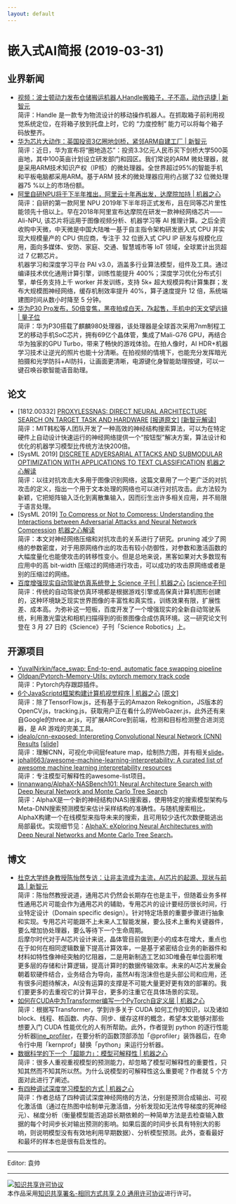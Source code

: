 ```yaml
---
layout: default
---
```


# 嵌入式AI简报 (2019-03-31)

## 业界新闻

- [视频：波士顿动力发布仓储搬运机器人Handle搬箱子，子不高，动作迅捷 | 新智元](https://mp.weixin.qq.com/s?timestamp=1554017543&src=3&ver=1&signature=BqWMSdNcT5ey46yqvZ5g0hWq6d3yBDqH9TZzsSE-p39iMbJOaJjJ0QWPq3kjjS0XUPUx-Q*KtHu8WCAAYZR4552dGt*G70M7QuVbmOUAwUI6gxJ4DXD*jdkQRlEuSVeHwww4jFVs7W5VWjPV5zfBW-*PUfU23xK9UFp4gDNHtNY=)  
简评：Handle 是一款专为物流设计的移动操作机器人。在抓取箱子前利用视觉系统定位，在将箱子放到托盘上时，它的 “力度控制” 能力可以将每个箱子码放整齐。  
- [华为芯片大动作：英国投资3亿圈地剑桥，紧邻ARM自建工厂 | 新智元](https://mp.weixin.qq.com/s?timestamp=1554017543&src=3&ver=1&signature=BqWMSdNcT5ey46yqvZ5g0hWq6d3yBDqH9TZzsSE-p39iMbJOaJjJ0QWPq3kjjS0XUPUx-Q*KtHu8WCAAYZR452KNy2tBEoz3FM2G0sh8xw*ySx*UaVgMViAqEblCzcBoqWKRh93PF3gyCqzl023YC4EMvpIJjt-HMwTCzzKDuSY=)  
简评：近日，华为宣布将“圈地造芯”：投资3.3亿元人民币买下剑桥大学500英亩地，其中100英亩计划设立研发部门和园区。我们常说的ARM 微处理器，就是采用ARM技术知识产权（IP核）的微处理器。全世界超过95%的智能手机和平板电脑都采用ARM。基于ARM 技术的微处理器应用约占据了32 位微处理器75 %以上的市场份额。  
- [阿里自研NPU将于下半年推出，阿里云十年再出发，达摩院加持 | 机器之心](https://mp.weixin.qq.com/s?timestamp=1554020674&src=3&ver=1&signature=a9hfB46lVDgHOugBADk632*36td1d0ptgq4Gcse1SeRBSb7sfq*EVLCELqe*r9y9TbDOhuZgeQH5QFCTaxmK91zdG14MNXFvWGyyP3ykrx7zSyoiYr1UsC3mDGr-NExPJGFhJdGH4TN-6cTET5zhLaIY-*6rIeEHbsFEmJxckyE=)  
简评：自研的第一款阿里 NPU 2019年下半年将正式发布，且在同等芯片里性能领先十倍以上。早在2018年阿里宣布达摩院在研发一款神经网络芯片——Ali-NPU, 该芯片将运用于图像视频分析、机器学习等 AI 推理计算。之后全资收购中天微，中天微是中国大陆唯一基于自主指令架构研发嵌入式 CPU 并实现大规模量产的 CPU 供应商，专注于 32 位嵌入式 CPU IP 研发与规模化应用，面向多媒体、安防、家庭、交通、智慧城市等 IoT 领域，全球累计出货超过 7 亿颗芯片。  
机器学习和深度学习平台 PAI v3.0，涵盖多行业算法模型，组件及工具。通过编译技术优化通用计算引擎，训练性能提升 400%；深度学习优化分布式引擎，单任务支持上千 worker 并发训练，支持 5k+ 超大规模异构计算集群；发布大规模图神经网络，缓存机制效率提升 40%，算子速度提升 12 倍，系统端建图时间从数小时降至 5 分钟。  
- [华为P30 Pro发布，50倍变焦，黑夜拍成白天，7k起售，手机中的天文望远镜 | 量子位](https://mp.weixin.qq.com/s/xFec5gjMZeOCajqimB_t7A)  
简评：华为P30搭载了麒麟980处理器，该处理器是全球首次采用7nm制程工艺的移动手机SoC芯片，拥有69亿个晶体管，集成了Mali-G76 GPU，再结合华为独家的GPU Turbo，带来了畅快的游戏体验。在拍人像时，AI HDR+机器学习技术让逆光的照片也能十分清晰。在拍视频的情境下，也能充分发挥暗光拍摄和光学防抖+AI防抖，让画面更清晰，电源键化身智能助理按键，可以一键召唤谷歌智能语音助理。

## 论文

- [1812.00332] [PROXYLESSNAS: DIRECT NEURAL ARCHITECTURE SEARCH ON TARGET TASK AND HARDWARE](https://arxiv.org/pdf/1812.00332.pdf) [[报道原文]](http://news.mit.edu/2019/convolutional-neural-network-automation-0321) [[新智元解读]](https://mp.weixin.qq.com/s?timestamp=1554017543&src=3&ver=1&signature=BqWMSdNcT5ey46yqvZ5g0hWq6d3yBDqH9TZzsSE-p39iMbJOaJjJ0QWPq3kjjS0XUPUx-Q*KtHu8WCAAYZR45z97KYswLQsVmV-lRn1ctVq64fdDH*WwE8HY50*iqolFwj3ocfQ8CpOrlCpAKn1EWnZ0BTGH5VVQEux*M72cd-Q=)  
简评：MIT韩松等人团队开发了一种高效的神经结构搜索算法，可以为在特定硬件上自动设计快速运行的神经网络提供一个“按钮型”解决方案，算法设计和优化的机器学习模型比传统方法快200倍。  
- [SysML 2019] [DISCRETE ADVERSARIAL ATTACKS AND SUBMODULAR OPTIMIZATION WITH APPLICATIONS TO TEXT CLASSIFICATION](https://www.sysml.cc/doc/2019/79.pdf) [机器之心解读](https://mp.weixin.qq.com/s?timestamp=1554020674&src=3&ver=1&signature=a9hfB46lVDgHOugBADk632*36td1d0ptgq4Gcse1SeRBSb7sfq*EVLCELqe*r9y9TbDOhuZgeQH5QFCTaxmK90m9t7qRUOR3YBHlyU6pzljiMSBDGAfl2UIJ7xU1eW7j7zVxX3ATJLIGWrs6zBH7ZggSHsvC3wRIgKlDZpKHOVc=)  
简评：以往对抗攻击大多用于图像识别网络，这篇文章用了一个更广泛的对抗攻击的定义，指出一个用于文本处理的网络也可以进行对抗攻击。此方法较为新颖，它把矩阵输入泛化到离散集输入，因而衍生出许多相关应用，并不局限于语言处理。  
- [SysML 2019] [To Compress or Not to Compress: Understanding the Interactions between Adversarial Attacks and Neural Network Compression](https://www.sysml.cc/doc/2019/127.pdf) [机器之心解读](https://mp.weixin.qq.com/s?timestamp=1554020674&src=3&ver=1&signature=a9hfB46lVDgHOugBADk632*36td1d0ptgq4Gcse1SeRBSb7sfq*EVLCELqe*r9y9TbDOhuZgeQH5QFCTaxmK90m9t7qRUOR3YBHlyU6pzljiMSBDGAfl2UIJ7xU1eW7j7zVxX3ATJLIGWrs6zBH7ZggSHsvC3wRIgKlDZpKHOVc=)  
简评：本文对神经网络压缩和对抗攻击的关系进行了研究。pruning 减少了网络的参数密度，对于用原网络作出的攻击有较小防御性，对参数和激活函数的大幅度量化也能使攻击的转移性变小。但是总地来说，黑客如果对大多数现有应用中的高 bit-width 压缩过的网络进行攻击，可以成功的攻击原网络或者是别的压缩过的网络。
- [百度增强现实自动驾驶仿真系统登上 Science 子刊 | 机器之心](https://mp.weixin.qq.com/s?timestamp=1554020674&src=3&ver=1&signature=a9hfB46lVDgHOugBADk632*36td1d0ptgq4Gcse1SeRBSb7sfq*EVLCELqe*r9y9TbDOhuZgeQH5QFCTaxmK95Akg4-nHBHz3V023HAlQqE7y5dYrb9ytOzNsgC6uHZIIPbCx4YvUek8eA926iNd*96eyPGjsxMTrnYJK94RdSU=) [[science子刊]](http://robotics.sciencemag.org/content/4/28/eaaw0863.full)  
简评：传统的自动驾驶仿真环境都是根据游戏引擎或高保真计算机图形创建的，这种环境缺乏现实世界图像的丰富性和真实性，训练效果有限，扩展性差、成本高。为弥补这一短板，百度开发了一个增强现实的全新自动驾驶系统，利用激光雷达和相机扫描得到的街景图像合成仿真环境。这一研究论文刊登在 3 月 27 日的《Science》子刊「Science Robotics」上。

## 开源项目

- [YuvalNirkin/face_swap: End-to-end, automatic face swapping pipeline](https://github.com/YuvalNirkin/face_swap)  
- [Oldpan/Pytorch-Memory-Utils: pytorch memory track code](https://github.com/Oldpan/Pytorch-Memory-Utils)  
简评：Pytorch内存跟踪插件。  
- [6个JavaScriptd框架构建计算机视觉程序 | 机器之心](https://mp.weixin.qq.com/s?timestamp=1554020674&src=3&ver=1&signature=a9hfB46lVDgHOugBADk632*36td1d0ptgq4Gcse1SeRBSb7sfq*EVLCELqe*r9y9TbDOhuZgeQH5QFCTaxmK9-03R03DYMBzd1FjGFI0PxWQVT3NGar9a81CUlngr62L9gUhG*ZUpdTMwfePaGiQmxdoBk10UGk3zQ*z66FkJJQ=) [[原文]](https://medium.freecodecamp.org/computer-vision-js-frameworks-you-need-to-know-b233996103ce)  
简评：除了TensorFlow.js，还有基于云的Amazon Rekognition，JS版本的OpenCV.js，tracking.js，获取用户正在看什么的WebGazer.js，此外还有来自Google的three.ar.js，可扩展ARCore到前端，检测和目标检测整合进浏览器，是 AR 游戏的完美工具。
- [idealo/cnn-exposed: Interpreting Convolutional Neural Network (CNN) Results](https://github.com/idealo/cnn-exposed) [[slide]](https://speakerdeck.com/tanujjain/demystifying-the-neural-network-black-box)  
简评：理解CNN，可视化中间层feature map，绘制热力图，并有相关[slide](https://speakerdeck.com/tanujjain/demystifying-the-neural-network-black-box)。  
- [jphall663/awesome-machine-learning-interpretability: A curated list of awesome machine learning interpretability resources](https://github.com/jphall663/awesome-machine-learning-interpretability)  
简评：专注模型可解释性的awesome-list项目。  
- [linnanwang/AlphaX-NASBench101: Neural Architecture Search with Deep Neural Network and Monte Carlo Tree Search](https://github.com/linnanwang/AlphaX-NASBench101)  
简评：AlphaX是一个新的神经结构(NAS)搜索器，使用特定的搜索模型架构与Meta-DNN搜索预测模型来估计采样结构的准确性。与随机搜索相比，AlphaX构建一个在线模型来指导未来的搜索，且可用较少迭代次数便能逃出局部最优。实现细节见：[AlphaX: eXploring Neural Architectures with Deep Neural Networks and Monte Carlo Tree Search](https://arxiv.org/pdf/1903.11059.pdf)。  

## 博文

- [杜克大学终身教授陈怡然专访：让非主流成为主流，AI芯片的起源、现状与前路 | 新智元](https://mp.weixin.qq.com/s?timestamp=1554017543&src=3&ver=1&signature=BqWMSdNcT5ey46yqvZ5g0hWq6d3yBDqH9TZzsSE-p39iMbJOaJjJ0QWPq3kjjS0XUPUx-Q*KtHu8WCAAYZR450sZQGQFtPQQ7Bvi3W2crLTyf4sq8CjVqjEsb6CZCiRJtSg9cz5qMMWg4wyqGwVf5n3tvwJ6elmRj0QC20NReEg=)  
简评：陈怡然教授说道，通用芯片仍然会长期存在也是主干，但随着业务多样性通用芯片可能会作为通用芯片的辅助，专用芯片的设计要经历很长时间，行业特定设计（Domain specific design）。针对特定场景的重要步骤进行抽象和实现。专用芯片可能跟不上未来人工智能发展，要么技术上重构关键器件，要么增加协处理器，要么等待下一个生命周期。  
后摩尔时代对于AI芯片设计来说，晶体管目前做到更小的成本在增大，重点也在于如何在相同逻辑数量下提高计算效率，一是基于紧密结合业务的新器件和材料如特性像神经突触的忆阻器，二是用新制造工艺如3D堆叠在单位面积堆更多层的存储和计算逻辑，提高计算时的数据传输效率。未来的AI芯片发展会朝着软硬件结合，业务结合为导向，虽然AI有泡沫但也是头部公司和应用，还有很多问题待解决，AI没有运算的支撑是不可能大量更好更有效的部署的。我们要更多的去重视它的计算平台，更多的注重它在具体场景的实现。  
- [如何在CUDA中为Transformer编写一个PyTorch自定义层 | 机器之心](https://mp.weixin.qq.com/s?timestamp=1554020674&src=3&ver=1&signature=a9hfB46lVDgHOugBADk632*36td1d0ptgq4Gcse1SeRBSb7sfq*EVLCELqe*r9y9TbDOhuZgeQH5QFCTaxmK90koIw9VI0QTfXZ0cotgdF7VnIToD6wqw*X0OStTFbJvf*kegxWAMnUKsjZfq7*ykRmhRxT6HbPnSTmrDjVXAXQ=)  
简评：根据写Transformer，学到许多关于 CUDA 如何工作的知识，以及诸如 block、线程、核函数、内存、同步、缓存这样的概念，希望本文能够对那些想要入门 CUDA 性能优化的人有所帮助。此外，作者提到 python 的逐行性能分析器[line_profiler](https://github.com/rkern/line_profiler)，在要分析的函数顶部添加「@profiler」装饰器后，在命令行中用「kernprof」替换「python」来运行分析器。  
- [数据科学的下一个「超能力」：模型可解释性 | 机器之心](https://mp.weixin.qq.com/s?timestamp=1554020674&src=3&ver=1&signature=a9hfB46lVDgHOugBADk632*36td1d0ptgq4Gcse1SeRBSb7sfq*EVLCELqe*r9y9TbDOhuZgeQH5QFCTaxmK90m9t7qRUOR3YBHlyU6pzljNe*m1vd7TVXtxqng4TCYejR6RD-vDYyjInECU6OiPp1STaphA-mnWOfNoXm7Iyj8=)  
简评：很多人重视重视模型的预测能力，却忽略了模型可解释性的重要性，只知其然而不知其所以然。为什么说模型的可解释性这么重要呢？作者就 5 个方面对此进行了阐述。  
- [有四种调试深度学习模型的方式 | 机器之心](https://mp.weixin.qq.com/s?timestamp=1554020674&src=3&ver=1&signature=a9hfB46lVDgHOugBADk632*36td1d0ptgq4Gcse1SeRBSb7sfq*EVLCELqe*r9y9TbDOhuZgeQH5QFCTaxmK9zq4nn2v1YDb*BFT6Vi7PW7UFaQriBYplNZAm8npApxDuq7UzD9LMiLydXNgWZBdA5PHaMipkagHU6DtjAp6Hvg=)  
简评：作者总结了四种调试深度神经网络的方法，分别是预测合成输出、可视化激活值（通过在热图中绘制单元激活值，分析发现如无法传导梯度的死神经元）、梯度分析（衡量模型能否追踪长期依赖的一种简单方法是去检查输入数据的每个时间步长对输出预测的影响。如果后面的时间步长具有特别大的影响，则说明模型没有有效地利用早期数据）、分析模型预测。此外，查看最好和最坏的样本也是很有启发性的。  


----

Editor: 袁帅

----

<a rel="license" href="http://creativecommons.org/licenses/by-sa/2.0/"><img alt="知识共享许可协议" style="border-width:0" src="https://i.creativecommons.org/l/by-sa/2.0/88x31.png" /></a><br />本作品采用<a rel="license" href="http://creativecommons.org/licenses/by-sa/2.0/">知识共享署名-相同方式共享 2.0 通用许可协议</a>进行许可。
